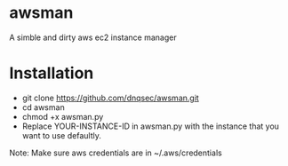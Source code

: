# awsman

A simble and dirty aws ec2 instance manager

# Installation

- git clone https://github.com/dnqsec/awsman.git
- cd awsman
- chmod +x awsman.py
- Replace YOUR-INSTANCE-ID in awsman.py with the instance that you want to use defaultly.

Note: Make sure aws credentials are in ~/.aws/credentials 
